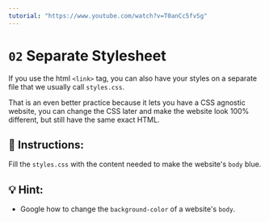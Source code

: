 ```yaml
---
tutorial: "https://www.youtube.com/watch?v=T0anCc5fvSg"
---
```


# `02` Separate Stylesheet

If you use the html `<link>` tag, you can also have your styles on a separate file that we usually call `styles.css`.

That is an even better practice because it lets you have a CSS agnostic website, you can change the CSS later and make the website look 100% different, but still have the same exact HTML.

## 📝 Instructions:

Fill the `styles.css` with the content needed to make the website's `body` blue.

## 💡 Hint:

+ Google how to change the `background-color` of a website's `body`.
